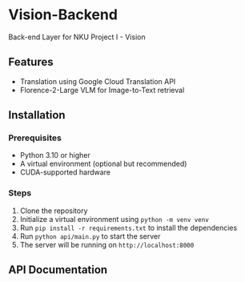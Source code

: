 # Vision-Backend

Back-end Layer for NKU Project I - Vision

## Features
- Translation using Google Cloud Translation API
- Florence-2-Large VLM for Image-to-Text retrieval

## Installation

### Prerequisites
- Python 3.10 or higher
- A virtual environment (optional but recommended)
- CUDA-supported hardware

### Steps

1. Clone the repository
2. Initialize a virtual environment using `python -m venv venv`
3. Run `pip install -r requirements.txt` to install the dependencies
4. Run `python api/main.py` to start the server
5. The server will be running on `http://localhost:8000`

## API Documentation
